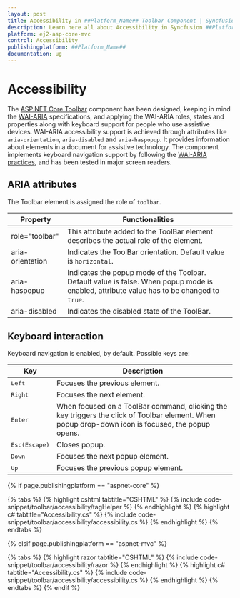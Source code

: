 ```yaml
---
layout: post
title: Accessibility in ##Platform_Name## Toolbar Component | Syncfusion
description: Learn here all about Accessibility in Syncfusion ##Platform_Name## Toolbar component of Syncfusion Essential JS 2 and more.
platform: ej2-asp-core-mvc
control: Accessibility
publishingplatform: ##Platform_Name##
documentation: ug
---
```



# Accessibility

The [ASP.NET Core Toolbar](https://www.syncfusion.com/aspnet-core-ui-controls/toolbar) component has been designed,  keeping in mind the [WAI-ARIA](https://www.w3.org/WAI/ARIA/apg/) specifications, and applying the WAI-ARIA roles, states and properties along with keyboard support for people who use assistive devices. WAI-ARIA accessibility support is achieved through attributes like `aria-orientation`, `aria-disabled` and `aria-haspopup`. It provides information about elements in a document for assistive technology.  The component implements keyboard navigation support by following the [WAI-ARIA practices](https://www.w3.org/WAI/ARIA/apg/), and has been tested in major screen readers.

## ARIA attributes

The Toolbar element is assigned the role of `toolbar`.

| **Property** | **Functionalities** |
| --- | --- |
| role="toolbar" | This attribute added to the ToolBar element describes the actual role of the element. |
| aria-orientation     | Indicates the ToolBar orientation. Default value is `horizontal`. |
| aria-haspopup       | Indicates the popup mode of the Toolbar. Default value is false. When popup mode is enabled,  attribute value has to be changed to `true`. | |
| aria-disabled       | Indicates the disabled state of the ToolBar. |

## Keyboard interaction

Keyboard navigation is enabled, by default. Possible keys are:

| Key           | Description                                                                         |
|---------------|-------------------------------------------------------------------------------------|
| <kbd>Left</kbd>    | Focuses the previous element.                                               |
| <kbd>Right</kbd>   | Focuses the next element.                                                            |
| <kbd>Enter</kbd>         | When focused on a ToolBar command, clicking the key triggers the click of Toolbar element. When popup drop-down icon is focused, the popup opens. |
| <kbd>Esc(Escape)</kbd>           | Closes popup.                                                                     |
| <kbd>Down</kbd>   | Focuses the next popup element.                                                  |
| <kbd>Up</kbd>      | Focuses the previous popup element.                                                |

{% if page.publishingplatform == "aspnet-core" %}

{% tabs %}
{% highlight cshtml tabtitle="CSHTML" %}
{% include code-snippet/toolbar/accessibility/tagHelper %}
{% endhighlight %}
{% highlight c# tabtitle="Accessibility.cs" %}
{% include code-snippet/toolbar/accessibility/accessibility.cs %}
{% endhighlight %}
{% endtabs %}

{% elsif page.publishingplatform == "aspnet-mvc" %}

{% tabs %}
{% highlight razor tabtitle="CSHTML" %}
{% include code-snippet/toolbar/accessibility/razor %}
{% endhighlight %}
{% highlight c# tabtitle="Accessibility.cs" %}
{% include code-snippet/toolbar/accessibility/accessibility.cs %}
{% endhighlight %}
{% endtabs %}
{% endif %}


